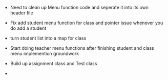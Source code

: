 - Need to clean up Menu function code and seperate it into its own header file

- Fix add student menu function for class and pointer issue whenever you do add a student

- turn student list into a map for class

- Start doing teacher menu functions after finishing student and class menu implemention groundwork 

- Build up assignment class and Test class
- 
